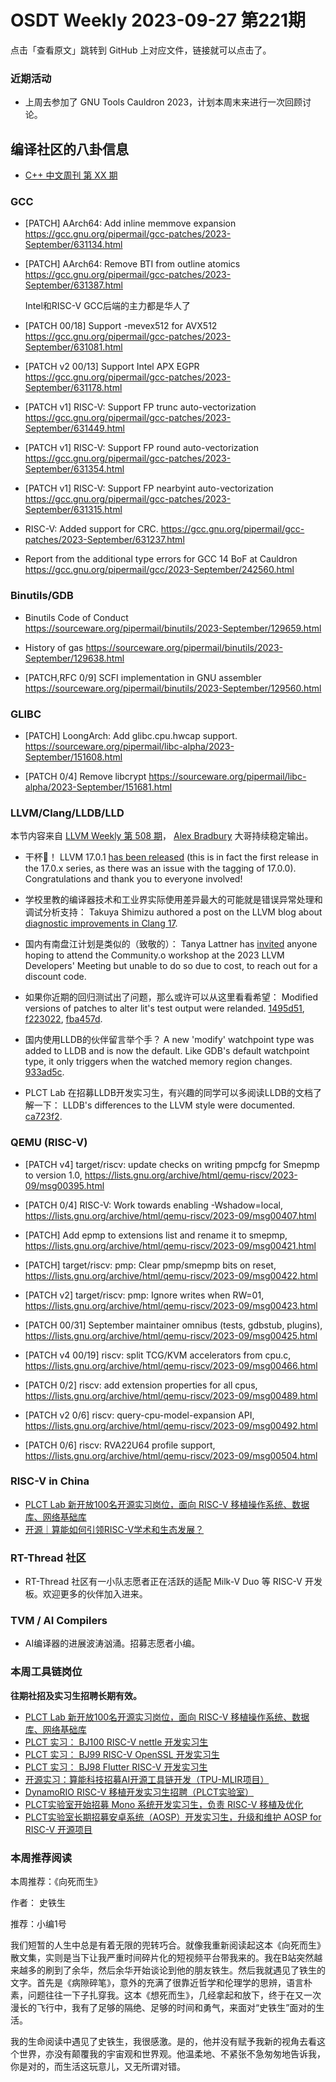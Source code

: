 # OSDT Weekly 2023-09-27 第221期

点击「查看原文」跳转到 GitHub 上对应文件，链接就可以点击了。

### 近期活动

- 上周去参加了 GNU Tools Cauldron 2023，计划本周末来进行一次回顾讨论。

## 编译社区的八卦信息

- [C++ 中文周刊 第 XX 期]()

### GCC

- [PATCH] AArch64: Add inline memmove expansion
  https://gcc.gnu.org/pipermail/gcc-patches/2023-September/631134.html

- [PATCH] AArch64: Remove BTI from outline atomics
  https://gcc.gnu.org/pipermail/gcc-patches/2023-September/631387.html

  Intel和RISC-V GCC后端的主力都是华人了
- [PATCH 00/18] Support -mevex512 for AVX512
  https://gcc.gnu.org/pipermail/gcc-patches/2023-September/631081.html

- [PATCH v2 00/13] Support Intel APX EGPR
  https://gcc.gnu.org/pipermail/gcc-patches/2023-September/631178.html

- [PATCH v1] RISC-V: Support FP trunc auto-vectorization
  https://gcc.gnu.org/pipermail/gcc-patches/2023-September/631449.html

- [PATCH v1] RISC-V: Support FP round auto-vectorization
  https://gcc.gnu.org/pipermail/gcc-patches/2023-September/631354.html

- [PATCH v1] RISC-V: Support FP nearbyint auto-vectorization
  https://gcc.gnu.org/pipermail/gcc-patches/2023-September/631315.html

- RISC-V: Added support for CRC.
  https://gcc.gnu.org/pipermail/gcc-patches/2023-September/631237.html

- Report from the additional type errors for GCC 14 BoF at Cauldron
  https://gcc.gnu.org/pipermail/gcc/2023-September/242560.html

### Binutils/GDB

- Binutils Code of Conduct
  https://sourceware.org/pipermail/binutils/2023-September/129659.html

- History of gas
  https://sourceware.org/pipermail/binutils/2023-September/129638.html

- [PATCH,RFC 0/9] SCFI implementation in GNU assembler
  https://sourceware.org/pipermail/binutils/2023-September/129560.html

### GLIBC

- [PATCH] LoongArch: Add glibc.cpu.hwcap support.
  https://sourceware.org/pipermail/libc-alpha/2023-September/151608.html

- [PATCH 0/4] Remove libcrypt
  https://sourceware.org/pipermail/libc-alpha/2023-September/151681.html


### LLVM/Clang/LLDB/LLD

本节内容来自 [LLVM Weekly 第 508 期](http://llvmweekly.org/issue/508)，
[Alex Bradbury](https://www.linkedin.com/in/alex-bradbury/) 大哥持续稳定输出。

* 干杯🍻！ LLVM 17.0.1 [has been released](https://discourse.llvm.org/t/llvm-17-0-1-released/73549) (this is in fact the first release in the 17.0.x series, as there was an issue with the tagging of 17.0.0). Congratulations and thank you to everyone involved!

* 学校里教的编译器技术和工业界实际使用差异最大的可能就是错误异常处理和调试分析支持： Takuya Shimizu authored a post on the LLVM blog about [diagnostic improvements in Clang 17](https://blog.llvm.org/posts/2023-09-19-diagnostic-improvements-in-clang-17/).

* 国内有南盘江计划是类似的（致敬的）： Tanya Lattner has [invited](https://discourse.llvm.org/t/community-o-workshop-want-to-attend/73605) anyone hoping to attend the Community.o workshop at the 2023 LLVM Developers' Meeting but unable to do so due to cost, to reach out for a discount code.

* 如果你近期的回归测试出了问题，那么或许可以从这里看看希望： Modified versions of patches to alter lit's test output were relanded.
  [1495d51](https://reviews.llvm.org/rG1495d51ee9e7),
  [f223022](https://reviews.llvm.org/rGf223022a4c52),
  [fba457d](https://reviews.llvm.org/rGfba457d77e59).

* 国内使用LLDB的伙伴留言举个手？ A new 'modify' watchpoint type was added to LLDB and is now the default.  Like GDB's default watchpoint type, it only triggers when the watched memory
  region changes. [933ad5c](https://reviews.llvm.org/rG933ad5c897ee).

* PLCT Lab 在招募LLDB开发实习生，有兴趣的同学可以多阅读LLDB的文档了解一下： LLDB's differences to the LLVM style were documented.
  [ca723f2](https://reviews.llvm.org/rGca723f2d40ba).


### QEMU (RISC-V)


- [PATCH v4] target/riscv: update checks on writing pmpcfg for Smepmp to version 1.0,
  https://lists.gnu.org/archive/html/qemu-riscv/2023-09/msg00395.html

- [PATCH 0/4] RISC-V: Work towards enabling -Wshadow=local,
  https://lists.gnu.org/archive/html/qemu-riscv/2023-09/msg00407.html

- [PATCH] Add epmp to extensions list and rename it to smepmp,
  https://lists.gnu.org/archive/html/qemu-riscv/2023-09/msg00421.html

- [PATCH] target/riscv: pmp: Clear pmp/smepmp bits on reset,
  https://lists.gnu.org/archive/html/qemu-riscv/2023-09/msg00422.html

- [PATCH v2] target/riscv: pmp: Ignore writes when RW=01,
  https://lists.gnu.org/archive/html/qemu-riscv/2023-09/msg00423.html

- [PATCH 00/31] September maintainer omnibus (tests, gdbstub, plugins),
  https://lists.gnu.org/archive/html/qemu-riscv/2023-09/msg00425.html

- [PATCH v4 00/19] riscv: split TCG/KVM accelerators from cpu.c,
  https://lists.gnu.org/archive/html/qemu-riscv/2023-09/msg00466.html

- [PATCH 0/2] riscv: add extension properties for all cpus,
  https://lists.gnu.org/archive/html/qemu-riscv/2023-09/msg00489.html

- [PATCH v2 0/6] riscv: query-cpu-model-expansion API,
  https://lists.gnu.org/archive/html/qemu-riscv/2023-09/msg00492.html

- [PATCH 0/6] riscv: RVA22U64 profile support,
  https://lists.gnu.org/archive/html/qemu-riscv/2023-09/msg00504.html

### RISC-V in China

- [PLCT Lab 新开放100名开源实习岗位，面向 RISC-V 移植操作系统、数据库、网络基础库](https://mp.weixin.qq.com/s/ebvIxcplB8Jtw18LMoXTTQ)
- [开源｜算能如何引领RISC-V学术和生态发展？](https://mp.weixin.qq.com/s/l7Bn13kwh52pQbWaYpDuZA)

### RT-Thread 社区

- RT-Thread 社区有一小队志愿者正在活跃的适配 Milk-V Duo 等 RISC-V 开发板。欢迎更多的伙伴加入进来。

### TVM / AI Compilers

- AI编译器的进展波涛汹涌。招募志愿者小编。

### 本周工具链岗位

**往期社招及实习生招聘长期有效。**

- [PLCT Lab 新开放100名开源实习岗位，面向 RISC-V 移植操作系统、数据库、网络基础库](https://mp.weixin.qq.com/s/ebvIxcplB8Jtw18LMoXTTQ)
- [PLCT 实习： BJ100 RISC-V nettle 开发实习生](https://mp.weixin.qq.com/s/GEUKRlxILFpdHQbv-yxWQQ)
- [PLCT 实习： BJ99 RISC-V OpenSSL 开发实习生](https://mp.weixin.qq.com/s/pzy6sbW50r3aLw3Dt36oBQ)
- [PLCT 实习： BJ98 Flutter RISC-V 开发实习生](https://mp.weixin.qq.com/s/gQYT_rhtLE8jGg6WWAztDA)
- [开源实习：算能科技招募AI开源工具链开发（TPU-MLIR项目）](https://mp.weixin.qq.com/s/IBJh0ip4k11PzIMZecsWSw)
- [DynamoRIO RISC-V 移植开发实习生招聘（PLCT实验室）](https://mp.weixin.qq.com/s/J_5TjT6DOqeOXJXQI5VQxw)
- [PLCT实验室开始招募 Mono 系统开发实习生，负责 RISC-V 移植及优化](https://mp.weixin.qq.com/s/whEW7Hay1jIP1tBzIPay1A)
- [PLCT实验室长期招募安卓系统（AOSP）开发实习生，升级和维护 AOSP for RISC-V 开源项目](https://mp.weixin.qq.com/s/dJP2cEB1nex2inR5c-cJog)


### 本周推荐阅读

本周推荐：《向死而生》

作者： 史铁生

推荐：小编1号

我们短暂的人生中总是有着无限的兜转巧合。就像我重新阅读起这本《向死而生》散文集，实则是当下让我严重时间碎片化的短视频平台带我来的。我在B站突然越来越多的刷到了余华，然后余华开始谈论到他的朋友铁生。然后我就遇见了铁生的文字。首先是《病隙碎笔》，意外的充满了很靠近哲学和伦理学的思辨，语言朴素，问题往往一下子扎穿我。这本《想死而生》，几经拿起和放下，终于在又一次漫长的飞行中，我有了足够的隔绝、足够的时间和勇气，来面对“史铁生”面对的生活。

我的生命阅读中遇见了史铁生，我很感激。是的，他并没有赋予我新的视角去看这个世界，亦没有颠覆我的宇宙观和世界观。他温柔地、不紧张不急匆匆地告诉我，你是对的，而生活这玩意儿，又无所谓对错。
